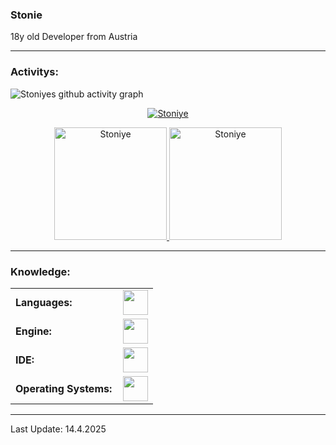 ### Stonie

18y old Developer from Austria

------
<h3 align="left">Activitys:</h3>

![Stoniyes github activity graph](https://github-readme-activity-graph.vercel.app/graph?username=Stoniye&bg_color=100f0f&color=4c5e9e&line=4c569e&point=403e41&area=true&hide_border=true)

<p align="center">
  <a href="https://github.com/Stoniye">
    <img src="https://github-readme-streak-stats.herokuapp.com/?user=Stoniye&&theme=tokyonight" alt="Stoniye" />
  </a>
</p>
<div align="center">
  <a href="https://github.com/Stoniye">
    <img height="180em" src="https://github-readme-stats.vercel.app/api/top-langs?username=Stoniye&show_icons=true&locale=en&layout=compact&theme=tokyonight" alt="Stoniye"/>
    <img height="180em" src="https://github-readme-stats.vercel.app/api?username=Stoniye&show_icons=true&locale=en&layout=compact&theme=tokyonight" alt="Stoniye"/>
  </a>
</div>

------
<h3 align="left">Knowledge:</h3>
<table>
    <tr>
        <td style="font-weight: bold; padding-right: 10px; vertical-align: center; border: none;">Languages:</td>
        <td><img height="40" src="https://skillicons.dev/icons?i=cs,c,cpp,css,dart,html,js,py"/></td>
    </tr>
    <tr>
        <td style="font-weight: bold; padding-right: 10px; vertical-align: center; border: none;">Engine:</td>
        <td><img height="40" src="https://skillicons.dev/icons?i=godot,flutter,unity"/></td>
    </tr>
    <tr>
        <td style="font-weight: bold; padding-right: 10px; vertical-align: center; border: none;">IDE:</td>
        <td><img height="40" src="https://skillicons.dev/icons?i=webstorm,androidstudio,visualstudio"/></td>
    </tr>
    <tr>
        <td style="font-weight: bold; padding-right: 10px; vertical-align: center; border: none;">Operating Systems:</td>
        <td><img height="40" src="https://skillicons.dev/icons?i=windows"/></td>
    </tr>
</table>

------
Last Update: 14.4.2025
